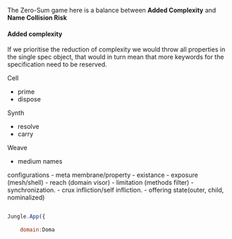 The Zero-Sum game here is a balance between **Added Complexity** and **Name Collision Risk**

#### Added complexity

If we prioritise the reduction of complexity we would throw all properties in the single spec object, that would in turn mean that more keywords for the specification need to be reserved.

Cell
+ prime
+ dispose

Synth
+ resolve
+ carry

Weave
+ medium names

configurations
    - meta membrane/property
        - existance
        - exposure (mesh/shell)
        - reach (domain visor)
        - limitation (methods filter)
    - synchronization.
    - crux infliction/self infliction.
    - offering state(outer, child, nominalized)
    
```js

Jungle.App({
    
    domain:Doma

```
